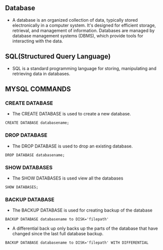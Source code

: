 ## Database
- A database is an organized collection of data, typically stored electronically in a computer system. It's designed for efficient storage, retrieval, and management of information. Databases are managed by database management systems (DBMS), which provide tools for interacting with the data.


## SQL(Structured Query Language)
- SQL is a standard programming language for storing, manipulating and retrieving data in databases.


## MYSQL COMMANDS

### CREATE DATABASE
- The CREATE DATABASE is used to create a new database.
```
CREATE DATABASE databasename;
```

### DROP DATABASE
- The DROP DATABASE is used to drop an existing database.
```
DROP DATABASE databasename;
```

### SHOW DATABASES
- The SHOW DATABASES is used view all the databases
```
SHOW DATABASES;
```
### BACKUP DATABASE
- The BACKUP DATABASE is used for creating backup of the database
```
BACKUP DATABASE databasename to DISK='filepath'
```
- A differential back up only backs up the parts of the database that have changed since the last full database backup.
```
BACKUP DATABASE databasename to DISK='filepath' WITH DIFFERENTIAL
```

